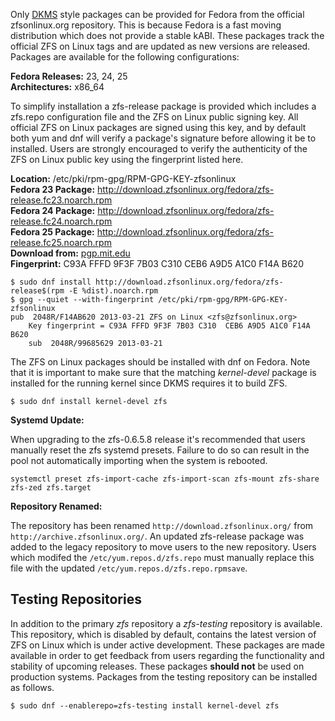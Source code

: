 Only [DKMS][dkms] style packages can be provided for Fedora from the official zfsonlinux.org repository.  This is because Fedora is a fast moving distribution which does not provide a stable kABI. These packages track the official ZFS on Linux tags and are updated as new versions are released.  Packages are available for the following configurations:

**Fedora Releases:** 23, 24, 25  
**Architectures:** x86_64  

To simplify installation a zfs-release package is provided which includes a zfs.repo configuration file and the ZFS on Linux public signing key.  All official ZFS on Linux packages are signed using this key, and by default both yum and dnf will verify a package's signature before allowing it be to installed.  Users are strongly encouraged to verify the authenticity of the ZFS on Linux public key using the fingerprint listed here.

**Location:** /etc/pki/rpm-gpg/RPM-GPG-KEY-zfsonlinux  
**Fedora 23 Package:** http://download.zfsonlinux.org/fedora/zfs-release.fc23.noarch.rpm  
**Fedora 24 Package:** http://download.zfsonlinux.org/fedora/zfs-release.fc24.noarch.rpm  
**Fedora 25 Package:** http://download.zfsonlinux.org/fedora/zfs-release.fc25.noarch.rpm  
**Download from:** [pgp.mit.edu][pubkey]  
**Fingerprint:** C93A FFFD 9F3F 7B03 C310  CEB6 A9D5 A1C0 F14A B620

```
$ sudo dnf install http://download.zfsonlinux.org/fedora/zfs-release$(rpm -E %dist).noarch.rpm
$ gpg --quiet --with-fingerprint /etc/pki/rpm-gpg/RPM-GPG-KEY-zfsonlinux
pub  2048R/F14AB620 2013-03-21 ZFS on Linux <zfs@zfsonlinux.org>
    Key fingerprint = C93A FFFD 9F3F 7B03 C310  CEB6 A9D5 A1C0 F14A B620
    sub  2048R/99685629 2013-03-21
```

The ZFS on Linux packages should be installed with dnf on Fedora. Note that it is important to make sure that the matching *kernel-devel* package is installed for the running kernel since DKMS requires it to build ZFS.

```
$ sudo dnf install kernel-devel zfs
```

**Systemd Update:**

When upgrading to the zfs-0.6.5.8 release it's recommended that users manually reset the zfs systemd presets.  Failure to do so can result in the pool not automatically importing when the system is rebooted.

```
systemctl preset zfs-import-cache zfs-import-scan zfs-mount zfs-share zfs-zed zfs.target
```

**Repository Renamed:**

The repository has been renamed `http://download.zfsonlinux.org/` from `http://archive.zfsonlinux.org/`.  An updated zfs-release package was added to the legacy repository to move users to the new repository.  Users which modifed the `/etc/yum.repos.d/zfs.repo` must manually replace this file with the updated `/etc/yum.repos.d/zfs.repo.rpmsave`.

## Testing Repositories

In addition to the primary *zfs* repository a *zfs-testing* repository is available. This repository, which is disabled by default, contains the latest version of ZFS on Linux which is under active development. These packages are made available in order to get feedback from users regarding the functionality and stability of upcoming releases. These packages **should not** be used on production systems. Packages from the testing repository can be installed as follows.

```
$ sudo dnf --enablerepo=zfs-testing install kernel-devel zfs 
```

[dkms]: https://en.wikipedia.org/wiki/Dynamic_Kernel_Module_Support
[pubkey]: http://pgp.mit.edu/pks/lookup?search=0xF14AB620&op=index&fingerprint=on
